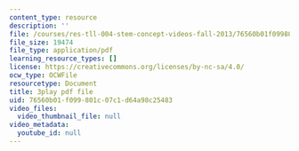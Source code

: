 ```yaml
---
content_type: resource
description: ''
file: /courses/res-tll-004-stem-concept-videos-fall-2013/76560b01f099801c07c1d64a98c25483_zRslv221V9c.pdf
file_size: 19474
file_type: application/pdf
learning_resource_types: []
license: https://creativecommons.org/licenses/by-nc-sa/4.0/
ocw_type: OCWFile
resourcetype: Document
title: 3play pdf file
uid: 76560b01-f099-801c-07c1-d64a98c25483
video_files:
  video_thumbnail_file: null
video_metadata:
  youtube_id: null
---
```

